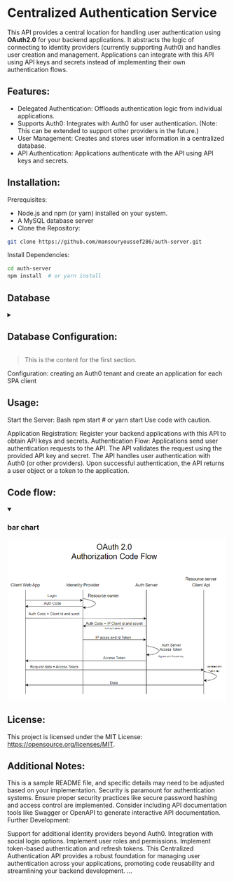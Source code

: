 # Centralized Authentication Service

This API provides a central location for handling user authentication using **OAuth2.0** for your backend applications. It abstracts the logic of connecting to identity providers (currently supporting Auth0) and handles user creation and management. Applications can integrate with this API using API keys and secrets instead of implementing their own authentication flows.

## Features:

* Delegated Authentication: Offloads authentication logic from individual applications.
* Supports Auth0: Integrates with Auth0 for user authentication. (Note: This can be extended to support other providers in the future.)
* User Management: Creates and stores user information in a centralized database.
* API Authentication: Applications authenticate with the API using API keys and secrets.

## Installation:

Prerequisites:
* Node.js and npm (or yarn) installed on your system.
* A MySQL database server 
* Clone the Repository:

```Bash
git clone https://github.com/mansouryoussef286/auth-server.git
```

Install Dependencies:
```Bash
cd auth-server
npm install  # or yarn install
```



## Database
<details>
  <!-- Dropdown Title -->
  <summary>
    <h2>Database Configuration:</h2>
  </summary>
  <!-- Dropdown Part -->
  <h3>descriptionnnnnnnnnn</h3>
</details>


> This is the content for the first section.

Configuration:
  creating an Auth0 tenant and create an application for each SPA client


  
## Usage:
Start the Server:
Bash
npm start  # or yarn start
Use code with caution.

Application Registration:
Register your backend applications with this API to obtain API keys and secrets.
Authentication Flow:
Applications send user authentication requests to the API.
The API validates the request using the provided API key and secret.
The API handles user authentication with Auth0 (or other providers).
Upon successful authentication, the API returns a user object or a token to the application.


## Code flow:
<details open>
  <!-- Dropdown Title -->
  <summary>
    <h3>bar chart</h3>
  </summary>
  <!-- Dropdown Part -->
  <img style="width:500px;" src="/ReadmeAssets/codeflow.png">
</details>


## License:

This project is licensed under the MIT License: https://opensource.org/licenses/MIT.

## Additional Notes:

This is a sample README file, and specific details may need to be adjusted based on your implementation.
Security is paramount for authentication systems. Ensure proper security practices like secure password hashing and access control are implemented.
Consider including API documentation tools like Swagger or OpenAPI to generate interactive API documentation.
Further Development:

Support for additional identity providers beyond Auth0.
Integration with social login options.
Implement user roles and permissions.
Implement token-based authentication and refresh tokens.
This Centralized Authentication API provides a robust foundation for managing user authentication across your applications, promoting code reusability and streamlining your backend development.
...

